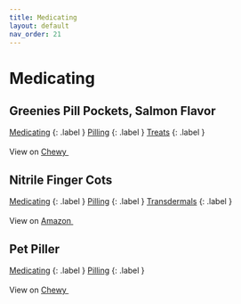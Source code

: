 ```yaml
---
title: Medicating
layout: default
nav_order: 21
---
```


# Medicating

## Greenies Pill Pockets, Salmon Flavor

[Medicating](medicating.html)
{: .label }
[Pilling](pilling.html)
{: .label }
[Treats](treats.html)
{: .label }


View on <a href="https://www.chewy.com/dp/33780" class="external" target="_blank">Chewy <svg width="18" height="18" viewBox="0 0 24 24" aria-labelledby="svg-external-link-title"><use xlink:href="#svg-external-link"></use></svg></a>

## Nitrile Finger Cots

[Medicating](medicating.html)
{: .label }
[Pilling](pilling.html)
{: .label }
[Transdermals](transdermals.html)
{: .label }


View on <a href="https://www.amazon.com/dp/B0BS6MDCT5" class="external" target="_blank">Amazon <svg width="18" height="18" viewBox="0 0 24 24" aria-labelledby="svg-external-link-title"><use xlink:href="#svg-external-link"></use></svg></a>

## Pet Piller

[Medicating](medicating.html)
{: .label }
[Pilling](pilling.html)
{: .label }


View on <a href="https://www.chewy.com/dp/204481" class="external" target="_blank">Chewy <svg width="18" height="18" viewBox="0 0 24 24" aria-labelledby="svg-external-link-title"><use xlink:href="#svg-external-link"></use></svg></a>

<!-- Updated 2024-10-18 02:52:49.339144Z -->

